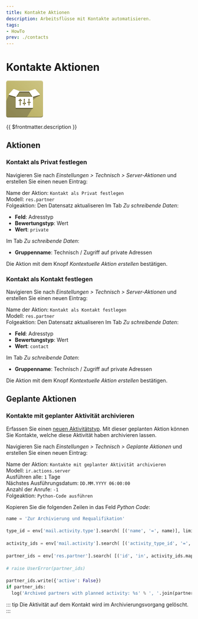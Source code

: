 ```yaml
---
title: Kontakte Aktionen
description: Arbeitsflüsse mit Kontakte automatisieren.
tags:
- HowTo
prev: ./contacts
---
```

# Kontakte Aktionen
![icons_odoo_website_sale_options](attachments/icons_odoo_website_sale_options.png)

{{ $frontmatter.description }}

## Aktionen

### Kontakt als Privat festlegen

Navigieren Sie nach *Einstellungen > Technisch > Server-Aktionen* und erstellen Sie einen neuen Eintrag:

Name der Aktion: `Kontakt als Privat festlegen`\
Modell: `res.partner`\
Folgeaktion: Den Datensatz aktualiseren
Im Tab *Zu schreibende Daten*:

* **Feld**: Adresstyp
* **Bewertungstyp**: Wert
* **Wert**: `private`

Im Tab *Zu schreibende Daten*:

* **Gruppenname**: Technisch / Zugriff auf private Adressen

Die Aktion mit dem Knopf *Kontextuelle Aktion erstellen* bestätigen.

### Kontakt als Kontakt festlegen

Navigieren Sie nach *Einstellungen > Technisch > Server-Aktionen* und erstellen Sie einen neuen Eintrag:

Name der Aktion: `Kontakt als Kontakt festlegen`\
Modell: `res.partner`\
Folgeaktion: Den Datensatz aktualiseren
Im Tab *Zu schreibende Daten*:

* **Feld**: Adresstyp
* **Bewertungstyp**: Wert
* **Wert**: `contact`

Im Tab *Zu schreibende Daten*:

* **Gruppenname**: Technisch / Zugriff auf private Adressen

Die Aktion mit dem Knopf *Kontextuelle Aktion erstellen* bestätigen.

## Geplante Aktionen

### Kontakte mit geplanter Aktivität archivieren

Erfassen Sie einen [neuen Aktivitätstyp](Dialog%20Activities.md#Neuer%20Aktivitätstyp%20erfassen). Mit dieser geplanten Aktion können Sie Kontakte, welche diese Aktivität haben archivieren lassen.

Navigieren Sie nach *Einstellungen > Technisch > Geplante Aktionen* und erstellen Sie einen neuen Eintrag:

Name der Aktion: `Kontakte mit geplanter Aktivität archivieren`\
Modell: `ir.actions.server`\
Ausführen alle: `1` Tage\
Nächstes Ausführungsdatum: `DD.MM.YYYY 06:00:00`\
Anzahl der Anrufe: `-1`\
Folgeaktion: `Python-Code ausführen`

Kopieren Sie die folgenden Zeilen in das Feld *Python Code*:

```python
name = 'Zur Archivierung und Requalifikation'

type_id = env['mail.activity.type'].search( [('name', '=', name)], limit=1)

activity_ids = env['mail.activity'].search( [('activity_type_id', '=', type_id.id), ('date_deadline', '<=', datetime.date.today())] )

partner_ids = env['res.partner'].search( [('id', 'in', activity_ids.mapped('res_id'))] )

# raise UserError(partner_ids)

partner_ids.write({'active': False})
if partner_ids:
  log('Archived partners with planned activity: %s' % ', '.join(partner_ids.mapped('display_name')))
```

::: tip
Die Aktivität auf dem Kontakt wird im Archivierungsvorgang gelöscht.
:::
